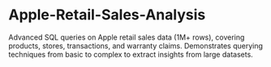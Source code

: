 # Apple-Retail-Sales-Analysis
Advanced SQL queries on Apple retail sales data (1M+ rows), covering products, stores, transactions, and warranty claims. Demonstrates querying techniques from basic to complex to extract insights from large datasets.
